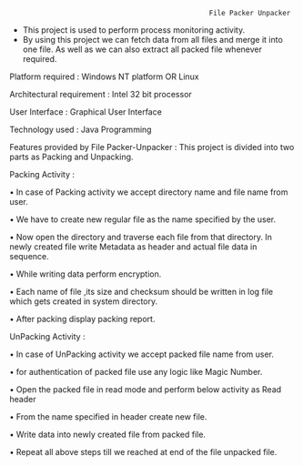                                                      File Packer Unpacker

- This project is used to perform process monitoring activity.
- By using this project we can fetch data from all files and merge it into one file. As well
  as we can also extract all packed file whenever required.

Platform required : Windows NT platform OR Linux

Architectural requirement : Intel 32 bit processor

User Interface : Graphical User Interface

Technology used : Java Programming

Features provided by File Packer-Unpacker : 
This project is divided into two parts as Packing and Unpacking.

Packing Activity :

• In case of Packing activity we accept directory name and file name from user.

• We have to create new regular file as the name specified by the user.

• Now open the directory and traverse each file from that directory. In newly created file
  write Metadata as header and actual file data in sequence.

• While writing data perform encryption.

• Each name of file ,its size and checksum should be written in log file which gets
  created in system directory.

• After packing display packing report.

UnPacking Activity :

• In case of UnPacking activity we accept packed file name from user.

• for authentication of packed file use any logic like Magic Number.

• Open the packed file in read mode and perform below activity as
  Read header

• From the name specified in header create new file.

• Write data into newly created file from packed file.

• Repeat all above steps till we reached at end of the file unpacked file.
